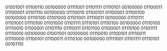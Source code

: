 01001001 01100110 00100000 01111001 01101111 01110101 00100000 01100011 01100001 01101110 00100000 01110010 01100101 01100001 01100100 00100000 01110100 01101000 01101001 01110011 00100000 01110111 01101001 01110100 01101000 01101111 01110101 01110100 00100000 01110100 01110010 01100001 01101110 01110011 01101100 01100001 01110100 01101111 01110010 00100000 01001001 00100000 01110010 01100101 01110011 01110000 01100101 01100011 01110100 00100000 01111001 01101111 01110101 00101110
